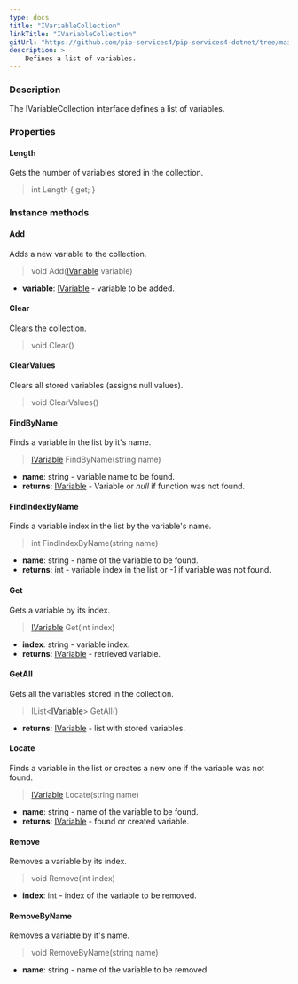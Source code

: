 ```yaml
---
type: docs
title: "IVariableCollection"
linkTitle: "IVariableCollection"
gitUrl: "https://github.com/pip-services4/pip-services4-dotnet/tree/main/pip-services4-expressions-dotnet"
description: > 
    Defines a list of variables.
---
```


### Description

The IVariableCollection interface defines a list of variables.


### Properties

#### Length
Gets the number of variables stored in the collection.

> int Length { get; }


### Instance methods

#### Add
Adds a new variable to the collection.

> void Add([IVariable](../ivariable) variable)

- **variable**: [IVariable](../ivariable) - variable to be added.


#### Clear
Clears the collection.

> void Clear()


#### ClearValues
Clears all stored variables (assigns null values).

> void ClearValues()


#### FindByName
Finds a variable in the list by it's name.

> [IVariable](../ivariable) FindByName(string name)

- **name**: string - variable name to be found.
- **returns**: [IVariable](../ivariable) - Variable or *null* if function was not found.

#### FindIndexByName
Finds a variable index in the list by the variable's name. 

> int FindIndexByName(string name)

- **name**: string - name of the variable to be found.
- **returns**: int - variable index in the list or *-1* if variable was not found.


#### Get
Gets a variable by its index.

> [IVariable](../ivariable) Get(int index)

- **index**: string - variable index.
- **returns**: [IVariable](../ivariable) - retrieved variable.

#### GetAll
Gets all the variables stored in the collection.

> IList<[IVariable](../ivariable)> GetAll()

- **returns**: [IVariable](../ivariable) - list with stored variables.

#### Locate
Finds a variable in the list or creates a new one if the variable was not found.

> [IVariable](../ivariable) Locate(string name)

- **name**: string - name of the variable to be found.
- **returns**: [IVariable](../ivariable) - found or created variable.

#### Remove
Removes a variable by its index.

> void Remove(int index)

- **index**: int - index of the variable to be removed.

#### RemoveByName
Removes a variable by it's name.

> void RemoveByName(string name)

- **name**: string - name of the variable to be removed.
